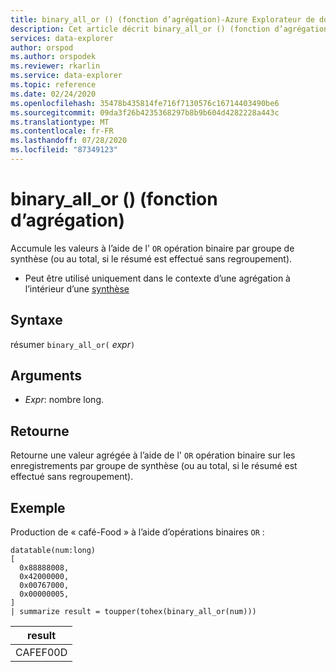 ```yaml
---
title: binary_all_or () (fonction d’agrégation)-Azure Explorateur de données
description: Cet article décrit binary_all_or () (fonction d’agrégation) dans Azure Explorateur de données.
services: data-explorer
author: orspod
ms.author: orspodek
ms.reviewer: rkarlin
ms.service: data-explorer
ms.topic: reference
ms.date: 02/24/2020
ms.openlocfilehash: 35478b435814fe716f7130576c16714403490be6
ms.sourcegitcommit: 09da3f26b4235368297b8b9b604d4282228a443c
ms.translationtype: MT
ms.contentlocale: fr-FR
ms.lasthandoff: 07/28/2020
ms.locfileid: "87349123"
---
```

# <a name="binary_all_or-aggregation-function"></a>binary_all_or () (fonction d’agrégation)

Accumule les valeurs à l’aide de l' `OR` opération binaire par groupe de synthèse (ou au total, si le résumé est effectué sans regroupement).

* Peut être utilisé uniquement dans le contexte d’une agrégation à l’intérieur d’une [synthèse](summarizeoperator.md)

## <a name="syntax"></a>Syntaxe

résumer `binary_all_or(` *expr*`)`

## <a name="arguments"></a>Arguments

* *Expr*: nombre long.

## <a name="returns"></a>Retourne

Retourne une valeur agrégée à l’aide de l' `OR` opération binaire sur les enregistrements par groupe de synthèse (ou au total, si le résumé est effectué sans regroupement).

## <a name="example"></a>Exemple

Production de « café-Food » à l’aide d’opérations binaires `OR` :

<!-- csl: https://help.kusto.windows.net/Samples -->
```kusto
datatable(num:long)
[
  0x88888008,
  0x42000000,
  0x00767000,
  0x00000005, 
]
| summarize result = toupper(tohex(binary_all_or(num)))
```

|result|
|---|
|CAFEF00D|
